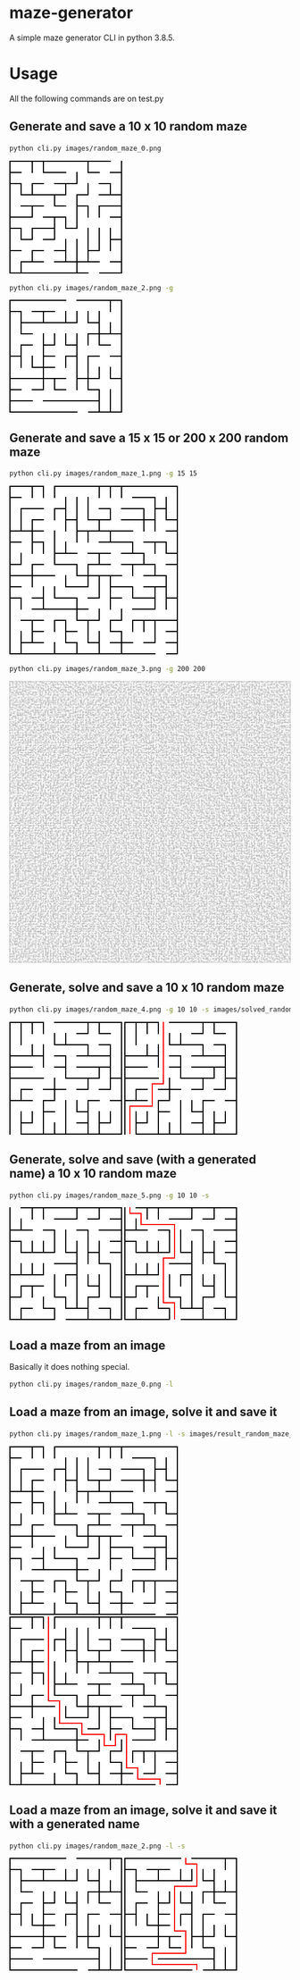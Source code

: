 # maze-generator
A simple maze generator CLI in python 3.8.5.

# Usage
All the following commands are on test.py

## Generate and save a 10 x 10 random maze 
```bash
python cli.py images/random_maze_0.png
```
![random_maze](/images/random_maze_0.png)
```bash
python cli.py images/random_maze_2.png -g
```
![random_maze](/images/random_maze_2.png)

## Generate and save a 15 x 15 or 200 x 200 random maze
```bash
python cli.py images/random_maze_1.png -g 15 15
```
![random_maze](/images/random_maze_1.png)
```bash
python cli.py images/random_maze_3.png -g 200 200
```
![random_maze](/images/random_maze_3.png)

## Generate, solve and save a 10 x 10 random maze 
```bash
python cli.py images/random_maze_4.png -g 10 10 -s images/solved_random_maze_4.png
```
![random_maze](/images/random_maze_4.png)
![random_maze](/images/solved_random_maze_4.png)

## Generate, solve and save (with a generated name) a 10 x 10 random maze 
```bash
python cli.py images/random_maze_5.png -g 10 10 -s
```
![random_maze](/images/random_maze_5.png)
![random_maze](/images/solved_random_maze_5.png)

## Load a maze from an image
Basically it does nothing special.
```bash
python cli.py images/random_maze_0.png -l
```

## Load a maze from an image, solve it and save it
```bash
python cli.py images/random_maze_1.png -l -s images/result_random_maze_1.png
```

![random_maze](/images/random_maze_1.png)
![random_maze](/images/result_random_maze_1.png)
## Load a maze from an image, solve it and save it with a generated name
```bash
python cli.py images/random_maze_2.png -l -s 
```

![random_maze](/images/random_maze_2.png)
![random_maze](/images/solved_random_maze_2.png)